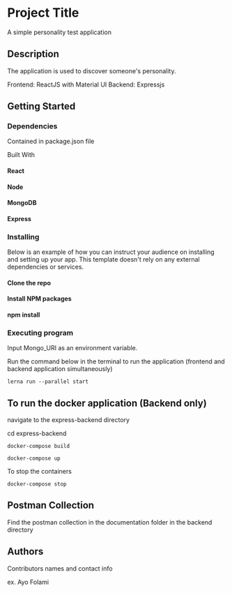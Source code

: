 # Project Title

A simple personality test application

## Description

The application is used to discover someone's personality.

Frontend: ReactJS with Material UI
Backend: Expressjs

## Getting Started

### Dependencies

Contained in package.json file

Built With

#### React

#### Node

#### MongoDB

#### Express

### Installing

Below is an example of how you can instruct your audience on installing and setting up your app. This template doesn't rely on any external dependencies or services.

#### Clone the repo

#### Install NPM packages

#### npm install

### Executing program

Input Mongo_URI as an environment variable.

Run the command below in the terminal to run the application (frontend and backend application simultaneously)

```
lerna run --parallel start
```

## To run the docker application (Backend only)

navigate to the express-backend directory

cd express-backend

```
docker-compose build
```

```
docker-compose up
```

To stop the containers

```
docker-compose stop
```

## Postman Collection

Find the postman collection in the documentation folder in the backend directory

## Authors

Contributors names and contact info

ex. Ayo Folami
